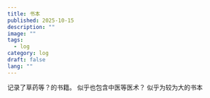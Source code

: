 ```yaml
---
title: 书本
published: 2025-10-15
description: ""
image: ""
tags:
  - log
category: log
draft: false
lang: ""
---
```


记录了草药等？的书籍。
似乎也包含中医等医术？
似乎为较为大的书本